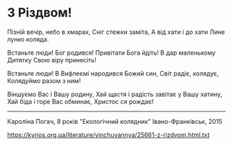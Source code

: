 З Різдвом!
================================================================

Пізній вечір, небо в хмарах,
Сніг стежки заміта,
А від хати і до хати
Лине лунко коляда.

Встаньте люди! Бог родився!
Привітати Бога йдіть!
В дар маленькому Дитятку
Свою віру принесіть!

Встаньте люди!
В Вифлеємі народився Божий син,
Світ радіє, колядує,
Колядуймо разом з ним!

Віншуємо Вас і Вашу родину,
Хай щастя і радість завітає у Вашу хатину,
Хай біда і горе Вас обминає,
Христос ся рождає!

----------------------------------------------------------------

Кароліна Погач, 8 років
"Екологічний колядник" Івано-Франківськ, 2015

https://kyrios.org.ua/literature/vinchuvannya/25661-z-rizdvom.html.txt
